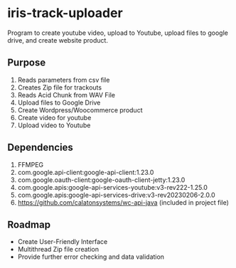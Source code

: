 # iris-track-uploader
Program to create youtube video, upload to Youtube, upload files to google drive, and create website product.

## Purpose
1. Reads parameters from csv file
2. Creates Zip file for trackouts
3. Reads Acid Chunk from WAV File
4. Upload files to Google Drive
5. Create Wordpress/Woocommerce product
6. Create video for youtube
7. Upload video to Youtube

## Dependencies
1. FFMPEG
2. com.google.api-client:google-api-client:1.23.0
3. com.google.oauth-client:google-oauth-client-jetty:1.23.0
4. com.google.apis:google-api-services-youtube:v3-rev222-1.25.0
5. com.google.apis:google-api-services-drive:v3-rev20230206-2.0.0
6. https://github.com/calatonsystems/wc-api-java (included in project file)

## Roadmap
- Create User-Friendly Interface
- Multithread Zip file creation
- Provide further error checking and data validation
